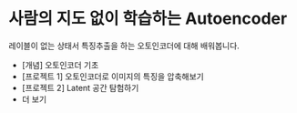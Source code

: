 # 사람의 지도 없이 학습하는 Autoencoder

레이블이 없는 상태서 특징추출을 하는 오토인코더에 대해 배워봅니다.

  * [개념] 오토인코더 기초
  * [프로젝트 1] 오토인코더로 이미지의 특징을 압축해보기
  * [프로젝트 2] Latent 공간 탐험하기
  * 더 보기
